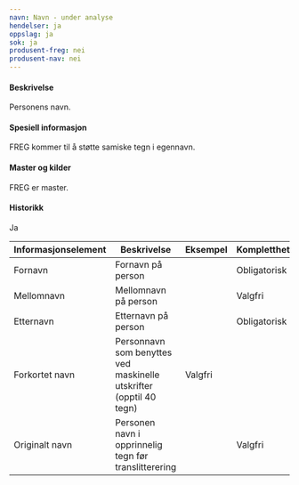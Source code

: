 ```yaml
---
navn: Navn - under analyse
hendelser: ja
oppslag: ja
sok: ja
produsent-freg: nei
produsent-nav: nei
---
```


#### Beskrivelse

Personens navn.

#### Spesiell informasjon

FREG kommer til å støtte samiske tegn i egennavn.

#### Master og kilder

FREG er master.

#### Historikk

Ja


| Informasjonselement | Beskrivelse | Eksempel | Kompletthet | Kvalitet |
|--|--|--|--|--|
| Fornavn | Fornavn på person | | Obligatorisk | |
| Mellomnavn | Mellomnavn på person | | Valgfri | |
| Etternavn | Etternavn på person | | Obligatorisk | |
| Forkortet navn | Personnavn som benyttes ved maskinelle utskrifter (opptil 40 tegn) | Valgfri | |
| Originalt navn | Personen navn i opprinnelig tegn før translitterering | | Valgfri | |


